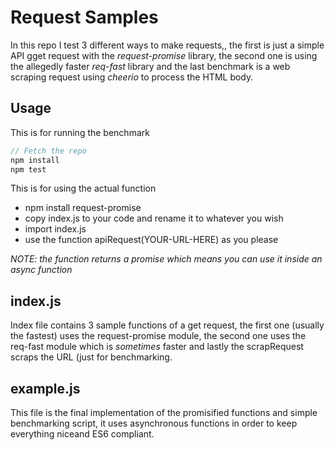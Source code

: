 # Request Samples

In this repo I test 3 different ways to make requests,, the first is just a simple API gget request with the *request-promise* library, the second one is using the allegedly faster *req-fast* library and the last benchmark is a web scraping request using *cheerio* to process the HTML body.

## Usage

This is for running the benchmark
```javascript
// Fetch the repo
npm install
npm test
```

This is for using the actual function
 - npm install request-promise
 - copy index.js to your code and rename it to whatever you wish
 - import index.js
 - use the function apiRequest(YOUR-URL-HERE) as you please

*NOTE: the function returns a promise which means you can use it inside an async function*

## index.js

Index file contains 3 sample functions of a get request, the first one (usually the fastest) uses the request-promise module, the second one uses the req-fast module which is *sometimes* faster and lastly the scrapRequest scraps the URL (just for benchmarking.

## example.js

This file is the final implementation of the promisified functions and simple benchmarking script, it uses asynchronous functions in order to keep everything niceand ES6 compliant.
